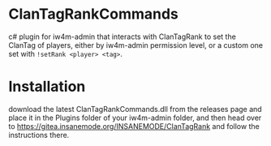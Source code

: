 # ClanTagRankCommands

c# plugin for iw4m-admin that interacts with ClanTagRank to set the ClanTag of players, either by iw4m-admin permission level, or a custom one set with ```!setRank <player> <tag>```.

# Installation
download the latest ClanTagRankCommands.dll from the releases page and place it in the Plugins folder of your iw4m-admin folder, and then head over to https://gitea.insanemode.org/INSANEMODE/ClanTagRank and follow the instructions there.